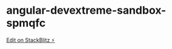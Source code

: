 # angular-devextreme-sandbox-spmqfc

[Edit on StackBlitz ⚡️](https://stackblitz.com/edit/angular-devextreme-sandbox-spmqfc)